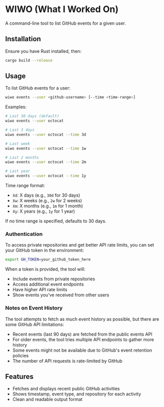 # WIWO (What I Worked On)

A command-line tool to list GitHub events for a given user.

## Installation

Ensure you have Rust installed, then:

```bash
cargo build --release
```

## Usage

To list GitHub events for a user:

```bash
wiwo events --user <github-username> [--time <time-range>]
```

Examples:
```bash
# Last 30 days (default)
wiwo events --user octocat

# Last 3 days
wiwo events --user octocat --time 3d

# Last week
wiwo events --user octocat --time 1w

# Last 2 months
wiwo events --user octocat --time 2m

# Last year
wiwo events --user octocat --time 1y
```

Time range format:
- `Xd`: X days (e.g., `30d` for 30 days)
- `Xw`: X weeks (e.g., `2w` for 2 weeks)
- `Xm`: X months (e.g., `1m` for 1 month)
- `Xy`: X years (e.g., `1y` for 1 year)

If no time range is specified, defaults to 30 days.

### Authentication

To access private repositories and get better API rate limits, you can set your GitHub token in the environment:

```bash
export GH_TOKEN=your_github_token_here
```

When a token is provided, the tool will:
- Include events from private repositories
- Access additional event endpoints
- Have higher API rate limits
- Show events you've received from other users

### Notes on Event History

The tool attempts to fetch as much event history as possible, but there are some GitHub API limitations:

- Recent events (last 90 days) are fetched from the public events API
- For older events, the tool tries multiple API endpoints to gather more history
- Some events might not be available due to GitHub's event retention policies
- The number of API requests is rate-limited by GitHub

## Features

- Fetches and displays recent public GitHub activities
- Shows timestamp, event type, and repository for each activity
- Clean and readable output format
